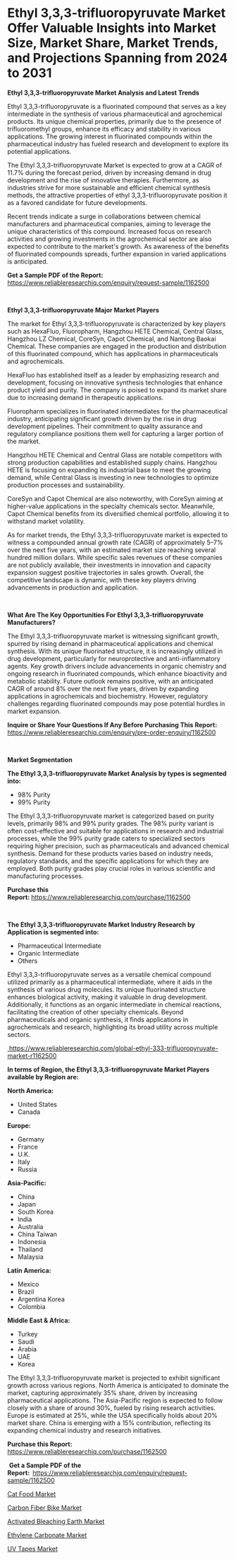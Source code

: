 <p><h1>Ethyl 3,3,3-trifluoropyruvate Market Offer Valuable Insights into Market Size, Market Share, Market Trends, and Projections Spanning from 2024 to 2031</h1></p><p><strong>Ethyl 3,3,3-trifluoropyruvate Market Analysis and Latest Trends</strong></p>
<p><p>Ethyl 3,3,3-trifluoropyruvate is a fluorinated compound that serves as a key intermediate in the synthesis of various pharmaceutical and agrochemical products. Its unique chemical properties, primarily due to the presence of trifluoromethyl groups, enhance its efficacy and stability in various applications. The growing interest in fluorinated compounds within the pharmaceutical industry has fueled research and development to explore its potential applications.</p><p>The Ethyl 3,3,3-trifluoropyruvate Market is expected to grow at a CAGR of 11.7% during the forecast period, driven by increasing demand in drug development and the rise of innovative therapies. Furthermore, as industries strive for more sustainable and efficient chemical synthesis methods, the attractive properties of ethyl 3,3,3-trifluoropyruvate position it as a favored candidate for future developments. </p><p>Recent trends indicate a surge in collaborations between chemical manufacturers and pharmaceutical companies, aiming to leverage the unique characteristics of this compound. Increased focus on research activities and growing investments in the agrochemical sector are also expected to contribute to the market's growth. As awareness of the benefits of fluorinated compounds spreads, further expansion in varied applications is anticipated.</p></p>
<p><strong>Get a Sample PDF of the Report:&nbsp;</strong> <a href="https://www.reliableresearchiq.com/enquiry/request-sample/1162500?utm_campaign=1876&utm_medium=2&utm_source=Github&utm_content=ia&utm_term=10122024&utm_id=ethyl-333-trifluoropyruvate">https://www.reliableresearchiq.com/enquiry/request-sample/1162500</a></p>
<p>&nbsp;</p>
<p><strong>Ethyl 3,3,3-trifluoropyruvate Major Market Players</strong></p>
<p><p>The market for Ethyl 3,3,3-trifluoropyruvate is characterized by key players such as HexaFluo, Fluoropharm, Hangzhou HETE Chemical, Central Glass, Hangzhou LZ Chemical, CoreSyn, Capot Chemical, and Nantong Baokai Chemical. These companies are engaged in the production and distribution of this fluorinated compound, which has applications in pharmaceuticals and agrochemicals.</p><p>HexaFluo has established itself as a leader by emphasizing research and development, focusing on innovative synthesis technologies that enhance product yield and purity. The company is poised to expand its market share due to increasing demand in therapeutic applications.</p><p>Fluoropharm specializes in fluorinated intermediates for the pharmaceutical industry, anticipating significant growth driven by the rise in drug development pipelines. Their commitment to quality assurance and regulatory compliance positions them well for capturing a larger portion of the market.</p><p>Hangzhou HETE Chemical and Central Glass are notable competitors with strong production capabilities and established supply chains. Hangzhou HETE is focusing on expanding its industrial base to meet the growing demand, while Central Glass is investing in new technologies to optimize production processes and sustainability.</p><p>CoreSyn and Capot Chemical are also noteworthy, with CoreSyn aiming at higher-value applications in the specialty chemicals sector. Meanwhile, Capot Chemical benefits from its diversified chemical portfolio, allowing it to withstand market volatility.</p><p>As for market trends, the Ethyl 3,3,3-trifluoropyruvate market is expected to witness a compounded annual growth rate (CAGR) of approximately 5–7% over the next five years, with an estimated market size reaching several hundred million dollars. While specific sales revenues of these companies are not publicly available, their investments in innovation and capacity expansion suggest positive trajectories in sales growth. Overall, the competitive landscape is dynamic, with these key players driving advancements in production and application.</p></p>
<p>&nbsp;</p>
<p><strong>What Are The Key Opportunities For Ethyl 3,3,3-trifluoropyruvate Manufacturers?</strong></p>
<p><p>The Ethyl 3,3,3-trifluoropyruvate market is witnessing significant growth, spurred by rising demand in pharmaceutical applications and chemical synthesis. With its unique fluorinated structure, it is increasingly utilized in drug development, particularly for neuroprotective and anti-inflammatory agents. Key growth drivers include advancements in organic chemistry and ongoing research in fluorinated compounds, which enhance bioactivity and metabolic stability. Future outlook remains positive, with an anticipated CAGR of around 8% over the next five years, driven by expanding applications in agrochemicals and biochemistry. However, regulatory challenges regarding fluorinated compounds may pose potential hurdles in market expansion.</p></p>
<p><strong>Inquire or Share Your Questions If Any Before Purchasing This Report:</strong> <a href="https://www.reliableresearchiq.com/enquiry/pre-order-enquiry/1162500?utm_campaign=1876&utm_medium=2&utm_source=Github&utm_content=ia&utm_term=10122024&utm_id=ethyl-333-trifluoropyruvate">https://www.reliableresearchiq.com/enquiry/pre-order-enquiry/1162500</a></p>
<p>&nbsp;</p>
<p><strong>Market Segmentation</strong></p>
<p><strong>The Ethyl 3,3,3-trifluoropyruvate Market Analysis by types is segmented into:</strong></p>
<p><ul><li>98% Purity</li><li>99% Purity</li></ul></p>
<p><p>The Ethyl 3,3,3-trifluoropyruvate market is categorized based on purity levels, primarily 98% and 99% purity grades. The 98% purity variant is often cost-effective and suitable for applications in research and industrial processes, while the 99% purity grade caters to specialized sectors requiring higher precision, such as pharmaceuticals and advanced chemical synthesis. Demand for these products varies based on industry needs, regulatory standards, and the specific applications for which they are employed. Both purity grades play crucial roles in various scientific and manufacturing processes.</p></p>
<p><strong>Purchase this Report:&nbsp;</strong><a href="https://www.reliableresearchiq.com/purchase/1162500?utm_campaign=1876&utm_medium=2&utm_source=Github&utm_content=ia&utm_term=10122024&utm_id=ethyl-333-trifluoropyruvate">https://www.reliableresearchiq.com/purchase/1162500</a></p>
<p>&nbsp;</p>
<p><strong>The Ethyl 3,3,3-trifluoropyruvate Market Industry Research by Application is segmented into:</strong></p>
<p><ul><li>Pharmaceutical Intermediate</li><li>Organic Intermediate</li><li>Others</li></ul></p>
<p><p>Ethyl 3,3,3-trifluoropyruvate serves as a versatile chemical compound utilized primarily as a pharmaceutical intermediate, where it aids in the synthesis of various drug molecules. Its unique fluorinated structure enhances biological activity, making it valuable in drug development. Additionally, it functions as an organic intermediate in chemical reactions, facilitating the creation of other specialty chemicals. Beyond pharmaceuticals and organic synthesis, it finds applications in agrochemicals and research, highlighting its broad utility across multiple sectors.</p></p>
<p><a href="https://www.reliableresearchiq.com/global-ethyl-333-trifluoropyruvate-market-r1162500?utm_campaign=1876&utm_medium=2&utm_source=Github&utm_content=ia&utm_term=10122024&utm_id=ethyl-333-trifluoropyruvate">&nbsp;https://www.reliableresearchiq.com/global-ethyl-333-trifluoropyruvate-market-r1162500</a></p>
<p><strong>In terms of Region, the Ethyl 3,3,3-trifluoropyruvate Market Players available by Region are:</strong></p>
<p>
    <p> <strong> North America: </strong>
        <ul>
            <li>United States</li>
            <li>Canada</li>
        </ul>
        </p> 
    <p> <strong> Europe: </strong>
        <ul>
            <li>Germany</li>
            <li>France</li>
            <li>U.K.</li>
            <li>Italy</li>
            <li>Russia</li>
        </ul>
        </p> 
    <p> <strong> Asia-Pacific: </strong>
        <ul>
            <li>China</li>
            <li>Japan</li>
            <li>South Korea</li>
            <li>India</li>
            <li>Australia</li>
            <li>China Taiwan</li>
            <li>Indonesia</li>
            <li>Thailand</li>
            <li>Malaysia</li>
        </ul>
        </p> 
    <p> <strong> Latin America: </strong>
        <ul>
            <li>Mexico</li>
            <li>Brazil</li>
            <li>Argentina Korea</li>
            <li>Colombia</li>
        </ul>
        </p> 
    <p> <strong> Middle East & Africa: </strong>
        <ul>
            <li>Turkey</li>
            <li>Saudi</li>
            <li>Arabia</li>
            <li>UAE</li>
            <li>Korea</li>
        </ul>
    </p>
    </p>
<p><p>The Ethyl 3,3,3-trifluoropyruvate market is projected to exhibit significant growth across various regions. North America is anticipated to dominate the market, capturing approximately 35% share, driven by increasing pharmaceutical applications. The Asia-Pacific region is expected to follow closely with a share of around 30%, fueled by rising research activities. Europe is estimated at 25%, while the USA specifically holds about 20% market share. China is emerging with a 15% contribution, reflecting its expanding chemical industry and research initiatives.</p></p>
<p><strong>Purchase this Report: </strong><a href="https://www.reliableresearchiq.com/purchase/1162500?utm_campaign=1876&utm_medium=2&utm_source=Github&utm_content=ia&utm_term=10122024&utm_id=ethyl-333-trifluoropyruvate">https://www.reliableresearchiq.com/purchase/1162500</a></p>
<p>&nbsp;<strong>Get a Sample PDF of the Report:&nbsp;&nbsp;</strong><a href="https://www.reliableresearchiq.com/enquiry/request-sample/1162500?utm_campaign=1876&utm_medium=2&utm_source=Github&utm_content=ia&utm_term=10122024&utm_id=ethyl-333-trifluoropyruvate">https://www.reliableresearchiq.com/enquiry/request-sample/1162500</a></p>
<p><strong></strong></p>
<p><p><a href="https://www.linkedin.com/pulse/c-hannibex-sqmmf?utm_campaign=1876&utm_medium=2&utm_source=Github&utm_content=ia&utm_term=10122024&utm_id=ethyl-333-trifluoropyruvate">Cat Food Market</a></p><p><a href="https://www.linkedin.com/pulse/c-hannibex-sqmmf?utm_campaign=1876&utm_medium=2&utm_source=Github&utm_content=ia&utm_term=10122024&utm_id=ethyl-333-trifluoropyruvate">Carbon Fiber Bike Market</a></p><p><a href="https://www.linkedin.com/pulse/activated-bleaching-earth-market-outlook-2024-2031-regional-dnjbc?utm_campaign=1876&utm_medium=2&utm_source=Github&utm_content=ia&utm_term=10122024&utm_id=ethyl-333-trifluoropyruvate">Activated Bleaching Earth Market</a></p><p><a href="https://www.linkedin.com/pulse/ethylene-carbonate-market-outlook-strategic-insights-forecasted-w16bc?utm_campaign=1876&utm_medium=2&utm_source=Github&utm_content=ia&utm_term=10122024&utm_id=ethyl-333-trifluoropyruvate">Ethylene Carbonate Market</a></p><p><a href="https://www.linkedin.com/pulse/strategic-forecast-uv-tapes-market-growth-trends-size-2024-4ie5c?utm_campaign=1876&utm_medium=2&utm_source=Github&utm_content=ia&utm_term=10122024&utm_id=ethyl-333-trifluoropyruvate">UV Tapes Market</a></p></p>